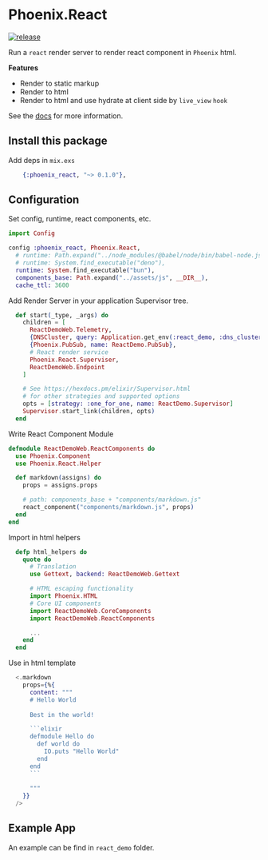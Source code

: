 # Phoenix.React

[![release](https://github.com/gsmlg-dev/phoenix-react/actions/workflows/test-and-release.yml/badge.svg)](https://github.com/gsmlg-dev/phoenix-react/actions/workflows/test-and-release.yml)

Run a `react` render server to render react component in `Phoenix` html.

**Features**

- Render to static markup
- Render to html
- Render to html and use hydrate at client side by `live_view` `hook`

See the [docs](https://hexdocs.pm/phoenix_react/) for more information.

## Install this package

Add deps in `mix.exs`

```elixir
    {:phoenix_react, "~> 0.1.0"},
```

## Configuration

Set config, runtime, react components, etc.

```elixir
import Config

config :phoenix_react, Phoenix.React,
  # runtime: Path.expand("../node_modules/@babel/node/bin/babel-node.js", __DIR__)
  # runtime: System.find_executable("deno"),
  runtime: System.find_executable("bun"),
  components_base: Path.expand("../assets/js", __DIR__),
  cache_ttl: 3600
```

Add Render Server in your application Supervisor tree.

```elixir
  def start(_type, _args) do
    children = [
      ReactDemoWeb.Telemetry,
      {DNSCluster, query: Application.get_env(:react_demo, :dns_cluster_query) || :ignore},
      {Phoenix.PubSub, name: ReactDemo.PubSub},
      # React render service
      Phoenix.React.Superviser,
      ReactDemoWeb.Endpoint
    ]

    # See https://hexdocs.pm/elixir/Supervisor.html
    # for other strategies and supported options
    opts = [strategy: :one_for_one, name: ReactDemo.Supervisor]
    Supervisor.start_link(children, opts)
  end
```

Write React Component Module

```elixir
defmodule ReactDemoWeb.ReactComponents do
  use Phoenix.Component
  use Phoenix.React.Helper

  def markdown(assigns) do
    props = assigns.props

    # path: components_base + "components/markdown.js"
    react_component("components/markdown.js", props)
  end
end
```

Import in html helpers

```elixir
  defp html_helpers do
    quote do
      # Translation
      use Gettext, backend: ReactDemoWeb.Gettext

      # HTML escaping functionality
      import Phoenix.HTML
      # Core UI components
      import ReactDemoWeb.CoreComponents
      import ReactDemoWeb.ReactComponents

      ...
    end
  end
```

Use in html template

```heex
  <.markdown
    props={%{
      content: """
      # Hello World
      
      Best in the world!

      ```elixir
      defmodule Hello do
        def world do
          IO.puts "Hello World"
        end
      end
      ```
      
      """
    }}
  />
```

## Example App

An example can be find in `react_demo` folder.
